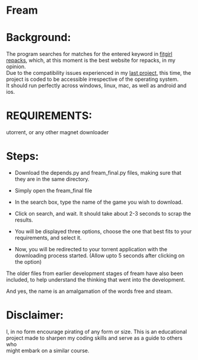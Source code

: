 # Fream

# Background:
The program searches for matches for the entered keyword in [fitgirl repacks](https://fitgirl-repacks.site/), which, at this moment is the best website for repacks, in my opinion.  
Due to the compatibility issues experienced in my [last project](https://github.com/Sowoul/BoredFlix), this time, the project is coded to be accessible irrespective of the operating system.  
It should run perfectly across windows, linux, mac, as well as android and ios.  
  
# REQUIREMENTS:  
  utorrent, or any other magnet downloader  
   
# Steps:  
- Download the depends.py and fream_final.py files, making sure that they are in the same directory.  
  
- Simply open the fream_final file  

- In the search box, type the name of the game you wish to download.    
  
- Click on search, and wait. It should take about 2-3 seconds to scrap the results.  

- You will be displayed three options, choose the one that best fits to your requirements, and select it.  
  
- Now, you will be redirected to your torrent application with the downloading process started. (Allow upto 5 seconds after clicking on the option)  
   

The older files from earlier development stages of fream have also been included, to help understand the thinking that went into the development.  

And yes, the name is an amalgamation of the words free and steam.  

# Disclaimer:  
I, in no form encourage pirating of any form or size. This is an educational project made to sharpen my coding skills and serve as a guide to others who  
might embark on a similar course.

